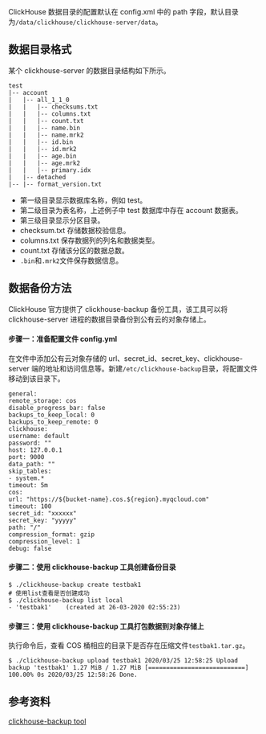 ClickHouse 数据目录的配置默认在 config.xml 中的 path 字段，默认目录为`/data/clickhouse/clickhouse-server/data`。

## 数据目录格式

某个 clickhouse-server 的数据目录结构如下所示。

```
test
|-- account
|   |-- all_1_1_0
|   |   |-- checksums.txt
|   |   |-- columns.txt
|   |   |-- count.txt
|   |   |-- name.bin
|   |   |-- name.mrk2
|   |   |-- id.bin
|   |   |-- id.mrk2
|   |   |-- age.bin
|   |   |-- age.mrk2
|   |   |-- primary.idx
|   |-- detached
|-- |-- format_version.txt
```

- 第一级目录显示数据库名称，例如 test。
- 第二级目录为表名称，上述例子中 test 数据库中存在 account 数据表。
- 第三级目录显示分区目录。
 - checksum.txt 存储数据校验信息。
 - columns.txt 保存数据列的列名和数据类型。
 - count.txt 存储该分区的数据总数。
 - `.bin`和`.mrk2`文件保存数据信息。

## 数据备份方法

ClickHouse 官方提供了 clickhouse-backup 备份工具，该工具可以将 clickhouse-server 进程的数据目录备份到公有云的对象存储上。

#### 步骤一：准备配置文件 config.yml

在文件中添加公有云对象存储的 url、secret_id、secret_key、clickhouse-server 端的地址和访问信息等。新建`/etc/clickhouse-backup`目录，将配置文件移动到该目录下。
```
general:
remote_storage: cos
disable_progress_bar: false
backups_to_keep_local: 0
backups_to_keep_remote: 0
clickhouse:
username: default
password: ""
host: 127.0.0.1
port: 9000
data_path: ""
skip_tables:
- system.*
timeout: 5m
cos:
url: "https://${bucket-name}.cos.${region}.myqcloud.com"
timeout: 100
secret_id: "xxxxxx"
secret_key: "yyyyy"
path: "/"
compression_format: gzip
compression_level: 1
debug: false
```

#### 步骤二：使用 clickhouse-backup 工具创建备份目录

```
$ ./clickhouse-backup create testbak1
# 使用list查看是否创建成功
$ ./clickhouse-backup list local
- 'testbak1'    (created at 26-03-2020 02:55:23)
```
#### 步骤三：使用 clickhouse-backup 工具打包数据到对象存储上

执行命令后，查看 COS 桶相应的目录下是否存在压缩文件`testbak1.tar.gz`。
```
$ ./clickhouse-backup upload testbak1 2020/03/25 12:58:25 Upload backup 'testbak1' 1.27 MiB / 1.27 MiB [===========================] 100.00% 0s 2020/03/25 12:58:26 Done.
```

## 参考资料
[clickhouse-backup tool](https://github.com/AlexAkulov/clickhouse-backup)

